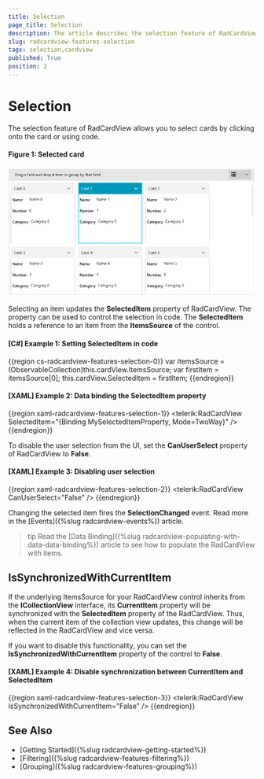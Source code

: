 ```yaml
---
title: Selection
page_title: Selection
description: The article describes the selection feature of RadCardView.
slug: radcardview-features-selection
tags: selection,cardview
published: True
position: 2
---
```


# Selection

The selection feature of RadCardView allows you to select cards by clicking onto the card or using code.

#### Figure 1: Selected card 
![](images/radcardview-features-selection-0.png)

Selecting an item updates the __SelectedItem__ property of RadCardView. The property can be used to control the selection in code. The __SelectedItem__ holds a reference to an item from the __ItemsSource__ of the control.

#### __[C#] Example 1: Setting SelectedItem in code__
{{region cs-radcardview-features-selection-0}}
	 var itemsSource = (ObservableCollection<MyDataItem>)this.cardView.ItemsSource;
	 var firstItem = itemsSource[0];
	 this.cardView.SelectedItem = firstItem;
{{endregion}}

#### __[XAML] Example 2: Data binding the SelectedItem property__
{{region xaml-radcardview-features-selection-1}}
	  <telerik:RadCardView SelectedItem="{Binding MySelectedItemProperty, Mode=TwoWay}" />
{{endregion}}

To disable the user selection from the UI, set the __CanUserSelect__ property of RadCardView to __False__. 

#### __[XAML] Example 3: Disabling user selection__
{{region xaml-radcardview-features-selection-2}}
	<telerik:RadCardView CanUserSelect="False" />
{{endregion}}

Changing the selected item fires the __SelectionChanged__ event. Read more in the [Events]({%slug radcardview-events%}) article.

>tip Read the [Data Binding]({%slug radcardview-populating-with-data-data-binding%}) article to see how to populate the RadCardView with items.

## IsSynchronizedWithCurrentItem

If the underlying ItemsSource for your RadCardView control inherits from the **ICollectionView** interface, its **CurrentItem** property will be synchronized with the **SelectedItem** property of the RadCardView. Thus, when the current item of the collection view updates, this change will be reflected in the RadCardView and vice versa.

If you want to disable this functionality, you can set the **IsSynchronizedWithCurrentItem** property of the control to **False**.

#### __[XAML] Example 4: Disable synchronization between CurrentItem and SelectedItem__
{{region xaml-radcardview-features-selection-3}}
	<telerik:RadCardView IsSynchronizedWithCurrentItem="False" />
{{endregion}}

## See Also  
* [Getting Started]({%slug radcardview-getting-started%})
* [Filtering]({%slug radcardview-features-filtering%})
* [Grouping]({%slug radcardview-features-grouping%})